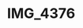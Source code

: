 ---
pid: '155'
layout: photos
title: IMG_4376
filename: IMG_4484.jpg
caption: 
previous_pid: '154'
next_pid: '156'
permalink: "/photos/155.html"
---